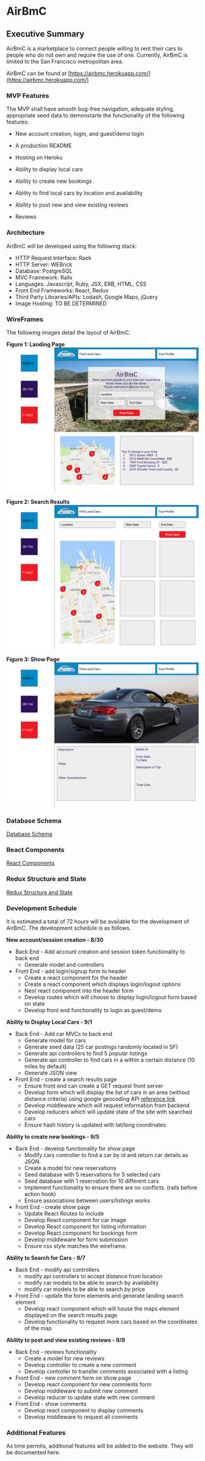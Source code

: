 # AirBmC

## Executive Summary

AirBmC is a marketplace to connect people willing to rent their cars to people who do not own and require the use of one. Currently, AirBmC is limited to the San Francisco metropolitan area.

AirBmC can be found at
[https://airbmc.herokuapp.com/](https://airbmc.herokuapp.com/)

### MVP Features

The MVP shall have smooth bug-free navigation, adequate styling, appropriate seed data to demonstarte the functionality of the following features:
* New account creation, login, and guest/demo login
* A production README
* Hosting on Heroku
* Ability to display local cars
* Ability to create new bookings
* Ability to find local cars by location and availability
* Ability to post new and view existing reviews

* Reviews

### Architecture
AirBmC will be developed using the following stack:

* HTTP Request Interface: Rack
* HTTP Server: WEBrick
* Database: PostgreSQL
* MVC Framework: Rails
* Languages: Javascript, Ruby, JSX, ERB, HTML, CSS
* Front End Frameworks: React, Redux
* Third Party Libraries/APIs: Lodash, Google Maps, jQuery
* Image Hosting: TO BE DETERMINED

### WireFrames
The following images detail the layout of AirBmC.

**Figure 1: Landing Page**
![alt text](/docs/wireframes/LandingPage.png "Landing Page")

**Figure 2: Search Results**
![alt text](/docs/wireframes/SearchResults.png "Search Results")

**Figure 3: Show Page**
![alt text](/docs/wireframes/ShowPage.png "Show Page")

### Database Schema
[Database Schema](/docs/schema.md "Schema")  

### React Components
[React Components](/docs/component-hierarchy.md "React Components")  

### Redux Structure and State
[Redux Structure and State](/docs/redux-structure.md "React Components")  


### Development Schedule
It is estimated a total of 72 hours will be available for the development of AirBmC. The development schedule is as follows.

**New account/session creation - 8/30**
* Back End - Add account creation and session token functionality to back end
  * Generate model and controllers
* Front End - add login/signup form to header
  * Create a react component for the header
  * Create a react component which displays login/logout options
  * Nest react component into the header form
  * Develop routes which will choose to display login/logout form based on state
  * Develop front end functionality to login as guest/demo

**Ability to Display Local Cars - 9/1**
* Back End - Add car MVCs to back end
  * Generate model for cars
  * Generate seed data (25 car postings randomly located in SF)
  * Generate api controllers to find 5 popular listings
  * Generate api controller to find cars in a within a certain distance (10 miles by default)
  * Generate JSON view
* Front End - create a search results page
  * Ensure front end can create a GET request front server
  * Develop form which will display the list of cars in an area (without distance criteria) using google geocoding API [reference link](https://developers.google.com/maps/documentation/javascript/geocoding)
  * Develop middleware which will request information from backend
  * Develop reducers which will update state of the site with searched cars
  * Ensure hash history is updated with lat/long coordinates

**Ability to create new bookings - 9/5**
* Back End - develop functionality for show page
  * Modify cars controller to find a car by id and return car details as JSON.
  * Create a model for new reservations
  * Seed database with 5 reservations for 5 selected cars
  * Seed database with 1 reservation for 10 different cars
  * Implement functionality to ensure there are no conflicts. (rails before action hook)
  * Ensure associations between users/listings works
* Front End - create show page
  * Update React Routes to include
  * Develop React component for car image
  * Develop React component for listing information
  * Develop React component for bookings form
  * Develop middleware for form submission
  * Ensure css style matches the wireframe.

**Ability to Search for Cars - 9/7**
* Back End - modify api controllers
  * modify api controllers to accept distance from location
  * modify car models to be able to search by availability
  * modify car models to be able to search by price
* Front End - update the form elements and generate landing search element
  * Develop react component which will house the maps element displayed on the search results page
  * Develop functionality to request more cars based on the coordinates of the map

**Ability to post and view existing reviews - 9/9**
* Back End - reviews functionality
  * Create a model for new reviews
  * Develop controller to create a new comment
  * Develop controller to transfer comments associated with a listing
* Front End - new comment form on show page
  * Develop react component for new comments form
  * Develop middleware to submit new comment
  * Develop reducer to update state with new comment
* Front End - show comments
  * Develop react component to display comments
  * Develop middleware to request all comments

### Additional Features
As time permits, additional features will be added to the website. They will be documented here.
